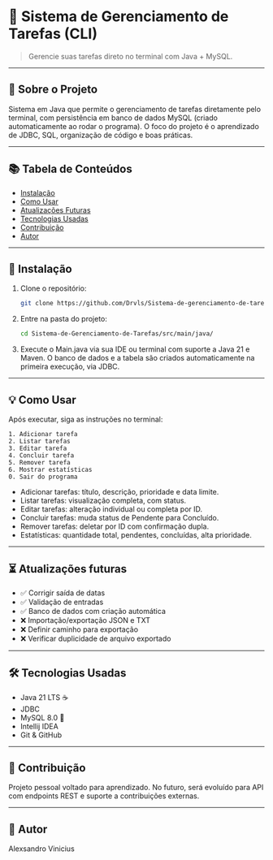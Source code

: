 # 📝 Sistema de Gerenciamento de Tarefas (CLI)

> Gerencie suas tarefas direto no terminal com Java + MySQL.
---

## 📌 Sobre o Projeto

Sistema em Java que permite o gerenciamento de tarefas diretamente pelo terminal, com persistência em banco de dados MySQL (criado automaticamente ao rodar o programa). O foco do projeto é o aprendizado de JDBC, SQL, organização de código e boas práticas.

---

## 📚 Tabela de Conteúdos

- [Instalação](#-instalação)
- [Como Usar](#-como-usar)
- [Atualizações Futuras](#-atualizações-futuras)
- [Tecnologias Usadas](#-tecnologias-usadas)
- [Contribuição](#-contribuição)
- [Autor](#-autor)

---

## 🚀 Instalação

1. Clone o repositório:
   ```bash
   git clone https://github.com/Drvls/Sistema-de-gerenciamento-de-tarefas-cli.git
   ```

2. Entre na pasta do projeto:
   ```bash
   cd Sistema-de-Gerenciamento-de-Tarefas/src/main/java/
   ```

3. Execute o Main.java via sua IDE ou terminal com suporte a Java 21 e Maven.
   O banco de dados e a tabela são criados automaticamente na primeira execução, via JDBC.
---

## 💡 Como Usar

Após executar, siga as instruções no terminal:  

```cli
1. Adicionar tarefa
2. Listar tarefas
3. Editar tarefa
4. Concluir tarefa
5. Remover tarefa
6. Mostrar estatísticas
0. Sair do programa

```
- Adicionar tarefas: título, descrição, prioridade e data limite.
- Listar tarefas: visualização completa, com status.
- Editar tarefas: alteração individual ou completa por ID.
- Concluir tarefas: muda status de Pendente para Concluído.
- Remover tarefas: deletar por ID com confirmação dupla.
- Estatísticas: quantidade total, pendentes, concluídas, alta prioridade.

---

## ⏳ Atualizações futuras

- ✅ Corrigir saída de datas
- ✅ Validação de entradas
- ✅ Banco de dados com criação automática
- ❌ Importação/exportação JSON e TXT
- ❌ Definir caminho para exportação
- ❌ Verificar duplicidade de arquivo exportado

---

## 🛠 Tecnologias Usadas

- Java 21 LTS ☕
- JDBC 
- MySQL 8.0 🐬
- Intellij IDEA
- Git & GitHub

---

## 🤝 Contribuição

Projeto pessoal voltado para aprendizado.
No futuro, será evoluído para API com endpoints REST e suporte a contribuições externas.

---

## 👤 Autor

Alexsandro Vinicius
